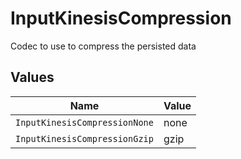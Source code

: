 # InputKinesisCompression

Codec to use to compress the persisted data


## Values

| Name                          | Value                         |
| ----------------------------- | ----------------------------- |
| `InputKinesisCompressionNone` | none                          |
| `InputKinesisCompressionGzip` | gzip                          |